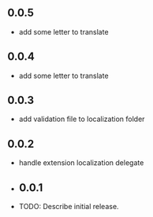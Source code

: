 ## 0.0.5
* add some letter to translate

## 0.0.4
* add some letter to translate

## 0.0.3
* add validation file to localization folder

## 0.0.2
* handle extension localization delegate

* ## 0.0.1
* TODO: Describe initial release.
